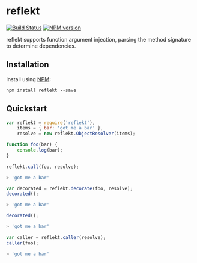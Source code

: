 # reflekt
[![Build Status](https://travis-ci.org/ronelliott/reflekt.png)](https://travis-ci.org/ronelliott/reflekt)
[![NPM version](https://badge.fury.io/js/reflekt.png)](http://badge.fury.io/js/reflekt)

reflekt supports function argument injection, parsing the method signature to determine dependencies.


## Installation
Install using [NPM](https://github.com/isaacs/npm):

    npm install reflekt --save

## Quickstart

```javascript
var reflekt = require('reflekt'),
    items = { bar: 'got me a bar' },
    resolve = new reflekt.ObjectResolver(items);

function foo(bar) {
    console.log(bar);
}

reflekt.call(foo, resolve);
```

```bash
> 'got me a bar'
```

```javascript
var decorated = reflekt.decorate(foo, resolve);
decorated();
```

```bash
> 'got me a bar'
```

```javascript
decorated();
```

```bash
> 'got me a bar'
```

```javascript
var caller = reflekt.caller(resolve);
caller(foo);
```

```bash
> 'got me a bar'
```

